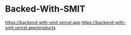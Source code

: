 # Backed-With-SMIT

https://backend-with-smit.vercel.app
https://backend-with-smit.vercel.app/products
